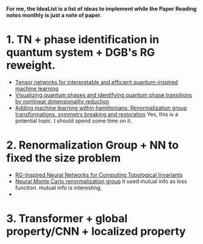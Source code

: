 **For me, the IdeaList is a list of ideas to implement while the Paper Reading notes monthly is just a note of paper.** 
# 1. TN + phase identification in quantum system + DGB's RG reweight. 

* [Tensor networks for interpretable and efficient quantum-inspired machine learning](https://spj.science.org/doi/10.34133/icomputing.0061)
* [Visualizing quantum phases and identifying quantum phase transitions by nonlinear dimensionality reduction](http://arxiv.org/abs/2006.08461)
* [Adding machine learning within hamiltonians: Renormalization group transformations, symmetry breaking and restoration](http://arxiv.org/abs/2006.08461)
Yes, this is a potential topic. I should spend some time on it. 
# 2. Renormalization Group + NN to fixed the size problem 
- [RG-Inspired Neural Networks for Computing Topological Invariants](https://link.aps.org/doi/10.1103/PhysRevB.105.205139)
- [Neural Monte Carlo renormalization group](https://journals.aps.org/prresearch/abstract/10.1103/PhysRevResearch.3.023230)
	it used mutual info as loss function. mutual info is interesting.
- 
# 3. Transformer + global property/CNN + localized property



